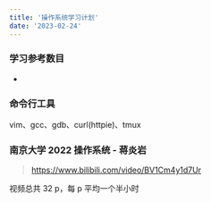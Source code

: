 ```yaml
---
title: '操作系统学习计划'
date: '2023-02-24'
---
```


### 学习参考数目

-

### 命令行工具

vim、gcc、gdb、curl(httpie)、tmux

### 南京大学 2022 操作系统 - 蒋炎岩

> https://www.bilibili.com/video/BV1Cm4y1d7Ur

视频总共 32 p，每 p 平均一个半小时
